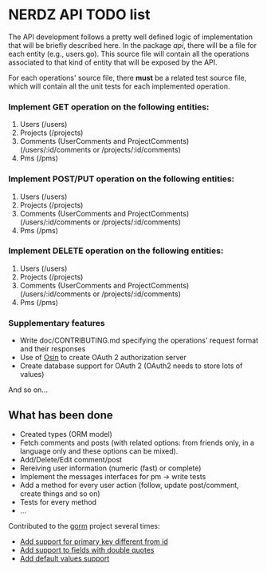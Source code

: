 # NERDZ API TODO list


The API development follows a pretty well defined logic of implementation that will be briefly described here.
In the package *api*, there will be a file for each entity (e.g., users.go). This source file will contain all the operations
associated to that kind of entity that will be exposed by the API. 

For each operations' source file, there **must** be a related
test source file, which will contain all the unit tests for each implemented operation.

### Implement GET operation on the following entities:
   1. Users (/users)
   2. Projects (/projects)
   3. Comments (UserComments and ProjectComments) (/users/:id/comments or /projects/:id/comments)
   4. Pms (/pms)

### Implement POST/PUT operation on the following entities:
   1. Users (/users)
   2. Projects (/projects)
   3. Comments (UserComments and ProjectComments) (/users/:id/comments or /projects/:id/comments)
   4. Pms (/pms)

### Implement DELETE operation on the following entities:
   1. Users (/users)
   2. Projects (/projects)
   3. Comments (UserComments and ProjectComments) (/users/:id/comments or /projects/:id/comments)
   4. Pms (/pms)

### Supplementary features

+ Write doc/CONTRIBUTING.md specifying the operations' request format and their responses
+ Use of [Osin](https://github.com/RangelReale/osin) to create OAuth 2 authorization server
+ Create database support for OAuth 2 (OAuth2 needs to store lots of values)

And so on...


## What has been done

+ Created types (ORM model)
+ Fetch comments and posts (with related options: from friends only, in a language only and these options can be mixed).
+ Add/Delete/Edit comment/post
+ Rereiving user information (numeric (fast) or complete)
+ Implement the messages interfaces for pm -> write tests
+ Add a method for every user action (follow, update post/comment, create things and so on)
+ Tests for every method
+ ...

Contributed to the [gorm](https://github.com/jinzhu/gorm/) project several times:

- [Add support for primary key different from id](https://github.com/jinzhu/gorm/pull/85)
- [Add support to fields with double quotes](https://github.com/jinzhu/gorm/pull/105)
- [Add default values support](https://github.com/jinzhu/gorm/pull/279)
